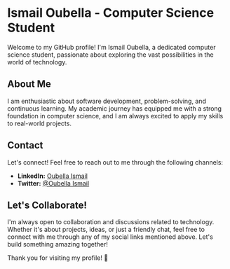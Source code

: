 # Ismail Oubella - Computer Science Student

Welcome to my GitHub profile! I'm Ismail Oubella, a dedicated computer science student, passionate about exploring the vast possibilities in the world of technology.

## About Me

I am enthusiastic about software development, problem-solving, and continuous learning. My academic journey has equipped me with a strong foundation in computer science, and I am always excited to apply my skills to real-world projects.

## Contact

Let's connect! Feel free to reach out to me through the following channels:

- **LinkedIn:** [Oubella Ismail](https://www.linkedin.com/in/oubellaismail/)
- **Twitter:** [@Oubella Ismail](https://twitter.com/oubellaismaill)

## Let's Collaborate!

I'm always open to collaboration and discussions related to technology. Whether it's about projects, ideas, or just a friendly chat, feel free to connect with me through any of my social links mentioned above. Let's build something amazing together!

Thank you for visiting my profile! 🚀

